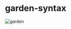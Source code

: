 # garden-syntax

![garden](https://user-images.githubusercontent.com/6562852/38588449-ccc4af02-3d1d-11e8-8e06-c06066aad5f9.png)
